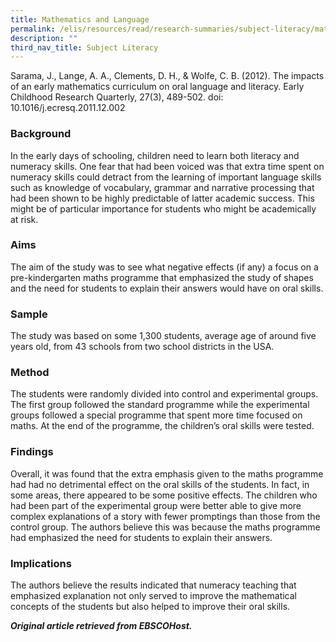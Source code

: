 ```yaml
---
title: Mathematics and Language
permalink: /elis/resources/read/research-summaries/subject-literacy/mathematics-and-language/
description: ""
third_nav_title: Subject Literacy
---
```

Sarama, J., Lange, A. A., Clements, D. H., & Wolfe, C. B. (2012). The impacts of an early mathematics curriculum on oral language and literacy. Early Childhood Research Quarterly, 27(3), 489-502. doi: 10.1016/j.ecresq.2011.12.002

### Background

In the early days of schooling, children need to learn both literacy and numeracy skills. One fear that had been voiced was that extra time spent on numeracy skills could detract from the learning of important language skills such as knowledge of vocabulary, grammar and narrative processing that had been shown to be highly predictable of latter academic success. This might be of particular importance for students who might be academically at risk.

### Aims

The aim of the study was to see what negative effects (if any) a focus on a pre-kindergarten maths programme that emphasized the study of shapes and the need for students to explain their answers would have on oral skills.

### Sample

The study was based on some 1,300 students, average age of around five years old, from 43 schools from two school districts in the USA.

### Method

The students were randomly divided into control and experimental groups. The first group followed the standard programme while the experimental groups followed a special programme that spent more time focused on maths. At the end of the programme, the children’s oral skills were tested.

### Findings

Overall, it was found that the extra emphasis given to the maths programme had had no detrimental effect on the oral skills of the students. In fact, in some areas, there appeared to be some positive effects. The children who had been part of the experimental group were better able to give more complex explanations of a story with fewer promptings than those from the control group. The authors believe this was because the maths programme had emphasized the need for students to explain their answers.

### Implications

The authors believe the results indicated that numeracy teaching that emphasized explanation not only served to improve the mathematical concepts of the students but also helped to improve their oral skills.


_**Original article retrieved from EBSCOHost.**_  

